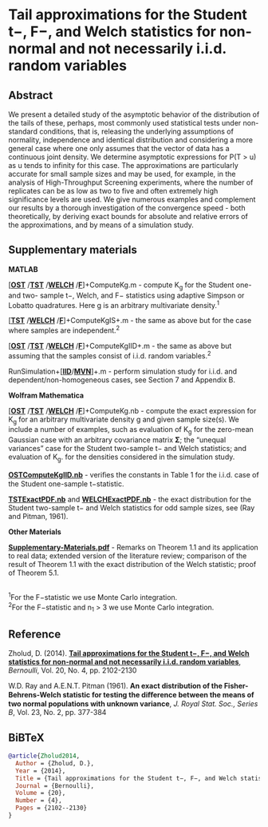# Tail approximations for the Student t−, F−, and Welch statistics for non-normal and not necessarily i.i.d. random variables

## Abstract
We present a detailed study of the asymptotic behavior of the distribution of the tails of these, perhaps, most commonly used statistical tests under non-standard conditions, that is, releasing the underlying assumptions of normality, independence and identical distribution and considering a more general case where one only assumes that the vector of data has a continuous joint density. We determine asymptotic expressions for P(T > u) as u tends to infinity for this case. The approximations are particularly accurate for small sample sizes and may be used, for example, in the analysis of High-Throughput Screening experiments, where the number of replicates can be as low as two to five and often extremely high significance levels are used. We give numerous examples and complement our results by a thorough investigation of the convergence speed - both theoretically, by deriving exact bounds for absolute and relative errors of the approximations, and by means of a simulation study.

## Supplementary materials

**MATLAB**

[[**OST**](https://github.com/OGCJN/Tail-approximations-for-the-Student-t--F--and-Welch-statistics/blob/master/Supplementary%20Materials/MATLAB/OSTComputeKg.m) /[**TST**](https://github.com/OGCJN/Tail-approximations-for-the-Student-t--F--and-Welch-statistics/blob/master/Supplementary%20Materials/MATLAB/TSTComputeKg.m) /[**WELCH**](https://github.com/OGCJN/Tail-approximations-for-the-Student-t--F--and-Welch-statistics/blob/master/Supplementary%20Materials/MATLAB/WELCHComputeKg.m) /[**F**](https://github.com/OGCJN/Tail-approximations-for-the-Student-t--F--and-Welch-statistics/blob/master/Supplementary%20Materials/MATLAB/FComputeKg.m)]+ComputeKg.m - compute K<sub>g</sub> for the Student one- and two- sample t−, Welch, and F− statistics using adaptive Simpson or Lobatto quadratures. Here g is an arbitrary multivariate density.<sup>1</sup>

[[**TST**](https://github.com/OGCJN/Tail-approximations-for-the-Student-t--F--and-Welch-statistics/blob/master/Supplementary%20Materials/MATLAB/TSTComputeKgIS.m) /[**WELCH**](https://github.com/OGCJN/Tail-approximations-for-the-Student-t--F--and-Welch-statistics/blob/master/Supplementary%20Materials/MATLAB/WELCHComputeKgIS.m) /[**F**](https://github.com/OGCJN/Tail-approximations-for-the-Student-t--F--and-Welch-statistics/blob/master/Supplementary%20Materials/MATLAB/FComputeKgIS.m)]+ComputeKgIS+.m - the same as above but for the case where samples are independent.<sup>2</sup>

[[**OST**](https://github.com/OGCJN/Tail-approximations-for-the-Student-t--F--and-Welch-statistics/blob/master/Supplementary%20Materials/MATLAB/OSTComputeKgIID.m) /[**TST**](https://github.com/OGCJN/Tail-approximations-for-the-Student-t--F--and-Welch-statistics/blob/master/Supplementary%20Materials/MATLAB/TSTComputeKgIID.m) /[**WELCH**](https://github.com/OGCJN/Tail-approximations-for-the-Student-t--F--and-Welch-statistics/blob/master/Supplementary%20Materials/MATLAB/WELCHComputeKgIID.m) /[**F**](https://github.com/OGCJN/Tail-approximations-for-the-Student-t--F--and-Welch-statistics/blob/master/Supplementary%20Materials/MATLAB/FComputeKgIID.m)]+ComputeKgIID+.m - the same as above but assuming that the samples consist of i.i.d. random variables.<sup>2</sup>

RunSimulation+[[**IID**](https://github.com/OGCJN/Tail-approximations-for-the-Student-t--F--and-Welch-statistics/blob/master/Supplementary%20Materials/MATLAB/Simulation%20Study/RunSimulationIID.m)/[**MVN**](https://github.com/OGCJN/Tail-approximations-for-the-Student-t--F--and-Welch-statistics/blob/master/Supplementary%20Materials/MATLAB/Simulation%20Study/RunSimulationMVN.m)]+.m - perform simulation study for i.i.d. and dependent/non-homogeneous cases, see Section 7 and Appendix B.

**Wolfram Mathematica**

[[**OST**](https://github.com/OGCJN/Tail-approximations-for-the-Student-t--F--and-Welch-statistics/blob/master/Supplementary%20Materials/Mathematica/OSTComputeKg.nb) /[**TST**](https://github.com/OGCJN/Tail-approximations-for-the-Student-t--F--and-Welch-statistics/blob/master/Supplementary%20Materials/Mathematica/TSTComputeKg.nb) /[**WELCH**](https://github.com/OGCJN/Tail-approximations-for-the-Student-t--F--and-Welch-statistics/blob/master/Supplementary%20Materials/Mathematica/WELCHComputeKg.nb) /[**F**](https://github.com/OGCJN/Tail-approximations-for-the-Student-t--F--and-Welch-statistics/blob/master/Supplementary%20Materials/Mathematica/FComputeKg.nb)]+ComputeKg.nb - compute the exact expression for K<sub>g</sub> for an arbitrary multivariate density g and given sample size(s). We include a number of examples, such as evaluation of K<sub>g</sub> for the zero-mean Gaussian case with an arbitrary covariance matrix **Σ**; the “unequal variances” case for the Student two-sample t− and Welch statistics; and evaluation of K<sub>g</sub>. for the densities considered in the simulation study.

[**OSTComputeKgIID.nb**](https://github.com/OGCJN/Tail-approximations-for-the-Student-t--F--and-Welch-statistics/blob/master/Supplementary%20Materials/Mathematica/OSTComputeKgIID.nb) - veriﬁes the constants in Table 1 for the i.i.d. case of the Student one-sample t−statistic.

[**TSTExactPDF.nb**](https://github.com/OGCJN/Tail-approximations-for-the-Student-t--F--and-Welch-statistics/blob/master/Supplementary%20Materials/Mathematica/TSTExactPDF.nb) and [**WELCHExactPDF.nb**](https://github.com/OGCJN/Tail-approximations-for-the-Student-t--F--and-Welch-statistics/blob/master/Supplementary%20Materials/Mathematica/WELCHExactPDF.nb) - the exact distribution for the Student two-sample t− and Welch statistics for odd sample sizes, see (Ray and Pitman, 1961).

**Other Materials**

[**Supplementary-Materials.pdf**](https://github.com/OGCJN/Tail-approximations-for-the-Student-t--F--and-Welch-statistics/blob/master/Supplementary%20Materials/Supplementary-Materials.pdf) - Remarks on Theorem 1.1 and its application to real data; extended version of the literature review; comparison of the result of Theorem 1.1 with the exact distribution of the Welch statistic; proof of Theorem 5.1.
 
##
<sup>1</sup>For the F−statistic we use Monte Carlo integration.\
<sup>2</sup>For the F−statistic and n<sub>1</sub> > 3 we use Monte Carlo integration.

## Reference
Zholud, D. (2014). [**Tail approximations for the Student t−, F−, and Welch statistics for non-normal and not necessarily i.i.d. random variables**](http://www.zholud.com/articles/Tail-approximations-for-the-Student-t-,-F-,-and-Welch-statistics-for-non-normal-and-not-necessarily-i.i.d.-random-variables.pdf), *Bernoulli*, Vol. 20, No. 4, pp. 2102-2130

W.D. Ray and A.E.N.T. Pitman (1961). **An exact distribution of the Fisher-Behrens-Welch statistic for testing the diﬀerence between the means of two normal populations with unknown variance**, *J. Royal Stat. Soc., Series B*, Vol. 23, No. 2, pp. 377-384

## BiBTeX

``` BiBTeX
@article{Zholud2014,
  Author = {Zholud, D.},
  Year = {2014},
  Title = {Tail approximations for the Student t−, F−, and Welch statistics for non-normal and not necessarily i.i.d. random variables},
  Journal = {Bernoulli},
  Volume = {20},
  Number = {4},
  Pages = {2102--2130}
}
``` 
